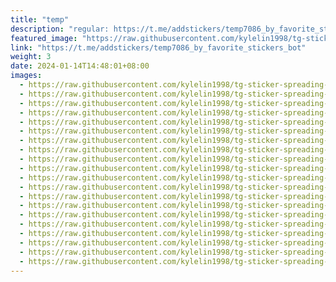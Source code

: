 ```yaml
---
title: "temp"
description: "regular: https://t.me/addstickers/temp7086_by_favorite_stickers_bot"
featured_image: "https://raw.githubusercontent.com/kylelin1998/tg-sticker-spreading-worldwide-images/main/img/554bda6c-3fcb-4f7f-85c8-d82a328595a6.jpg"
link: "https://t.me/addstickers/temp7086_by_favorite_stickers_bot"
weight: 3
date: 2024-01-14T14:48:01+08:00
images:
  - https://raw.githubusercontent.com/kylelin1998/tg-sticker-spreading-worldwide-images/main/img/554bda6c-3fcb-4f7f-85c8-d82a328595a6.jpg
  - https://raw.githubusercontent.com/kylelin1998/tg-sticker-spreading-worldwide-images/main/img/55a2aad8-e619-4bb1-a12a-e14ccb372017.jpg
  - https://raw.githubusercontent.com/kylelin1998/tg-sticker-spreading-worldwide-images/main/img/15353a33-bdbd-42a4-b12e-8b984a2aebea.jpg
  - https://raw.githubusercontent.com/kylelin1998/tg-sticker-spreading-worldwide-images/main/img/24035bbf-3c76-4dab-a8d8-81d3b0adc118.jpg
  - https://raw.githubusercontent.com/kylelin1998/tg-sticker-spreading-worldwide-images/main/img/1aa08dd0-8261-43fe-af5c-7ca0b600522f.jpg
  - https://raw.githubusercontent.com/kylelin1998/tg-sticker-spreading-worldwide-images/main/img/221d3a13-a259-4f4a-8925-1adf16ed1239.jpg
  - https://raw.githubusercontent.com/kylelin1998/tg-sticker-spreading-worldwide-images/main/img/4b3270a3-740c-4c06-bdcc-d33d97b93a08.jpg
  - https://raw.githubusercontent.com/kylelin1998/tg-sticker-spreading-worldwide-images/main/img/c0fb9e97-9c1a-4bf9-ae6d-e308f173a19b.jpg
  - https://raw.githubusercontent.com/kylelin1998/tg-sticker-spreading-worldwide-images/main/img/84642746-7987-41bd-91a8-3ff3488f128d.jpg
  - https://raw.githubusercontent.com/kylelin1998/tg-sticker-spreading-worldwide-images/main/img/4025e51c-b5f8-480f-b61d-e1642e357fcc.jpg
  - https://raw.githubusercontent.com/kylelin1998/tg-sticker-spreading-worldwide-images/main/img/154bb67e-1a0e-4b03-b420-e254eba787e7.jpg
  - https://raw.githubusercontent.com/kylelin1998/tg-sticker-spreading-worldwide-images/main/img/67ad784c-ba15-45b1-8bce-3d423e8241b7.jpg
  - https://raw.githubusercontent.com/kylelin1998/tg-sticker-spreading-worldwide-images/main/img/64120175-c85d-4d92-9c8d-3d14a2464434.jpg
  - https://raw.githubusercontent.com/kylelin1998/tg-sticker-spreading-worldwide-images/main/img/0a9754f6-7562-41e3-8d21-9e07dbbbbdc6.jpg
  - https://raw.githubusercontent.com/kylelin1998/tg-sticker-spreading-worldwide-images/main/img/79de6c43-a4d5-4473-ae26-1349754bb122.jpg
  - https://raw.githubusercontent.com/kylelin1998/tg-sticker-spreading-worldwide-images/main/img/e19b1e60-88b3-41b3-a5f5-c330dca80aac.jpg
  - https://raw.githubusercontent.com/kylelin1998/tg-sticker-spreading-worldwide-images/main/img/c5c838a8-872f-4379-9346-cd58b862787d.jpg
  - https://raw.githubusercontent.com/kylelin1998/tg-sticker-spreading-worldwide-images/main/img/59ff261e-d64f-4783-8927-b53749730de8.jpg
  - https://raw.githubusercontent.com/kylelin1998/tg-sticker-spreading-worldwide-images/main/img/7887473f-24e5-4473-891b-0fa83ea78c12.jpg
  - https://raw.githubusercontent.com/kylelin1998/tg-sticker-spreading-worldwide-images/main/img/afe660b6-b106-452f-96a5-3f8c65ae1a69.jpg
---
```

